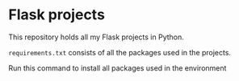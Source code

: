 # Flask projects

This repository holds all my Flask projects in Python.

`requirements.txt` consists of all the packages used in the projects.

Run this command to install all packages used in the environment
